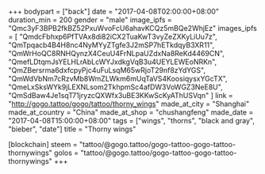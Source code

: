 +++
bodypart = ["back"]
date = "2017-04-08T02:00:00+08:00"
duration_min = 200
gender = "male"
image_ipfs = "Qmc3yF3BPB2fkBZ52PxuWvoFcU6ahavKCQz5mBQe2WhjEz"
images_ipfs = [  "QmdcFbhxp6PfTVAx8di82iCX2TuaKwT3vyZeZXKyLiUu7z",
  "QmTpqacb4B4H8nc4NyMYyZTgfe3J2mSP7hETkdqyB3XR11",
  "QmWrHoQC8RNHQynzX4CeuU4FrNLpaUZdxNa8ReKd4469CN",
  "QmefLDtqmJsYELHLrAbLcWYJxdkgVqB3u4UEYLEWEoNRKn",
  "QmZBersrma6dxfcpyPjc4uFuLsqM65wRjoT29nf8zYdYGS",
  "QmWdVbNm7cRzvMb8WmZLWkm6mUqTaVS4KoosiqysxYGcTX",
  "QmeLxSksWYk9jLEXNLsom2TkhpmSc4afDW3VoWGZ3NeE8U",
  "QmSdBaw4Je1sqT71jryzcQXWfx3uBE3KKwScKyAThUSVqn"
]
link = "http://gogo.tattoo/gogo/tattoo/thorny_wings"
made_at_city = "Shanghai"
made_at_country = "China"
made_at_shop = "chushangfeng"
made_date = "2017-04-08T15:00:00+08:00"
tags = ["wings", "thorns", "black and gray", "bieber", "date"]
title = "Thorny wings"

[blockchain]
steem = "tattoo/@gogo.tattoo/gogo-tattoo-gogo-tattoo-thornywings"
golos = "tattoo/@gogo.tattoo/gogo-tattoo-gogo-tattoo-thornywings"
+++
